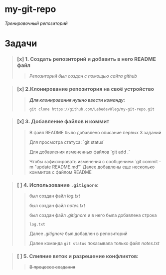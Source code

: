 # my-git-repo

###### _Тренировочный репозиторий_

# Задачи

> ### [x] 1. Создать репозиторий и добавить в него README файл
>
> > _Репозиторий был создан с помощью сайта github_

> ### [x] 2.Клонирование репозитория на своё устройство
>
> > **_Для клонирования нужно ввести команду:_**
> >
> > ```
> > git clone https://github.com/LebedevOleg/my-git-repo.git
> > ```

> ### [x] 3. Добавление файлов и коммит
>
> > В файл README было добавлено описание первых 3 заданий
> >
> > <p>Для просмотра статуса: `git status` <p>
> > Для добавления измененных файлов `git add .` <p> 
> > Чтобы зафиксировать изменения с сообщением `git commit -m  "update README.md"`
> > Далее добавлены еще несколько коммитов с файлом README

> ### [ ] 4. Использование `.gitignore`:
>
> > был создан файл _log.txt_ <p>
> > был создан файл _notes.txt_ <p>
> > был создан файл _.gitignore_ и в него была добавлена строка
> >
> > ```
> > log.txt
> > ```
> >
> > Далее _.gitignore_ был добавлен в репозиторий <p>
> > Далее команда `git status` показывала только файл _notes.txt_

> ### [ ] 5. Слияние веток и разрешение конфликтов:
>
> > ~~В процессе создания~~

